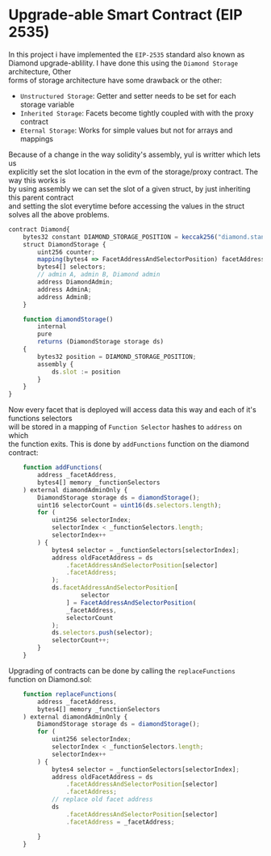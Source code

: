 # Upgrade-able Smart Contract (EIP 2535)

In this project i have implemented the `EIP-2535` standard also known as Diamond upgrade-ablility. I have done this using the `Diamond Storage` architecture, Other  
forms of storage architecture have some drawback or the other:

- `Unstructured Storage`: Getter and setter needs to be set for each storage variable
- `Inherited Storage`: Facets become tightly coupled with with the proxy contract
- `Eternal Storage`: Works for simple values but not for arrays and mappings

Because of a change in the way solidity's assembly, yul is writter which lets us  
explicitly set the slot location in the evm of the storage/proxy contract. The way this works is  
by using assembly we can set the slot of a given struct, by just inheriting this parent contract  
and setting the slot everytime before accessing the values in the struct solves all the above problems.

```ts
contract Diamond{
    bytes32 constant DIAMOND_STORAGE_POSITION = keccak256("diamond.standard.diamond.storage");
    struct DiamondStorage {
        uint256 counter;
        mapping(bytes4 => FacetAddressAndSelectorPosition) facetAddressAndSelectorPosition;
        bytes4[] selectors;
        // admin A, admin B, Diamond admin
        address DiamondAdmin;
        address AdminA;
        address AdminB;
    }

    function diamondStorage()
        internal
        pure
        returns (DiamondStorage storage ds)
    {
        bytes32 position = DIAMOND_STORAGE_POSITION;
        assembly {
            ds.slot := position
        }
    }
}
```

Now every facet that is deployed will access data this way and each of it's functions selectors  
will be stored in a mapping of `Function Selector` hashes to `address` on which  
the function exits.
This is done by `addFunctions` function on the diamond contract:

```ts
    function addFunctions(
        address _facetAddress,
        bytes4[] memory _functionSelectors
    ) external diamondAdminOnly {
        DiamondStorage storage ds = diamondStorage();
        uint16 selectorCount = uint16(ds.selectors.length);
        for (
            uint256 selectorIndex;
            selectorIndex < _functionSelectors.length;
            selectorIndex++
        ) {
            bytes4 selector = _functionSelectors[selectorIndex];
            address oldFacetAddress = ds
                .facetAddressAndSelectorPosition[selector]
                .facetAddress;
            );
            ds.facetAddressAndSelectorPosition[
                    selector
                ] = FacetAddressAndSelectorPosition(
                _facetAddress,
                selectorCount
            );
            ds.selectors.push(selector);
            selectorCount++;
        }
    }
```

Upgrading of contracts can be done by calling the `replaceFunctions` function on Diamond.sol:

```ts
    function replaceFunctions(
        address _facetAddress,
        bytes4[] memory _functionSelectors
    ) external diamondAdminOnly {
        DiamondStorage storage ds = diamondStorage();
        for (
            uint256 selectorIndex;
            selectorIndex < _functionSelectors.length;
            selectorIndex++
        ) {
            bytes4 selector = _functionSelectors[selectorIndex];
            address oldFacetAddress = ds
                .facetAddressAndSelectorPosition[selector]
                .facetAddress;
            // replace old facet address
            ds
                .facetAddressAndSelectorPosition[selector]
                .facetAddress = _facetAddress;

        }
    }
```
